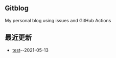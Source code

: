 ## Gitblog
My personal blog using issues and GitHub Actions
## 最近更新
- [test](https://github.com/JINJITING/test/issues/1)--2021-05-13
